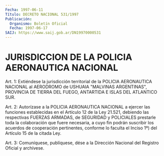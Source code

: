 ```yaml
---
Fecha: 1997-06-11
Título: DECRETO NACIONAL 531/1997
Publicación:
  Organismo: Boletín Oficial
  Fecha: 1997-06-17
SAIJ: https://www.saij.gob.ar/DN19970000531
---
```

# JURISDICCION DE LA POLICIA AERONAUTICA NACIONAL

<a id="1"></a>
Art. 1: Extiéndese la jurisdicción territorial de la POLICIA AERONAUTICA NACIONAL al AERODROMO de USHUAIA "MALVINAS ARGENTINAS", PROVINCIA DE TIERRA DEL FUEGO, ANTARTIDA E ISLAS DEL ATLANTICO SUR.

<a id="2"></a>
Art. 2: Autorízase a la POLICIA AERONAUTICA NACIONAL a ejercer las funciones establecidas en el Artículo 12 de la Ley 21.521, debiendo las respectivas FUERZAS ARMADAS, de SEGURIDAD y POLICIALES prestarle toda la colaboración que fuere necesaria, a cuyo fin podrán suscribir los acuerdos de cooperación pertinentes, conforme lo faculta el Inciso 1º) del Artículo 15 de la citada Ley.

<a id="3"></a>
Art. 3: Comuníquese, publíquese, dése a la Dirección Nacional del Registro Oficial y archívese.